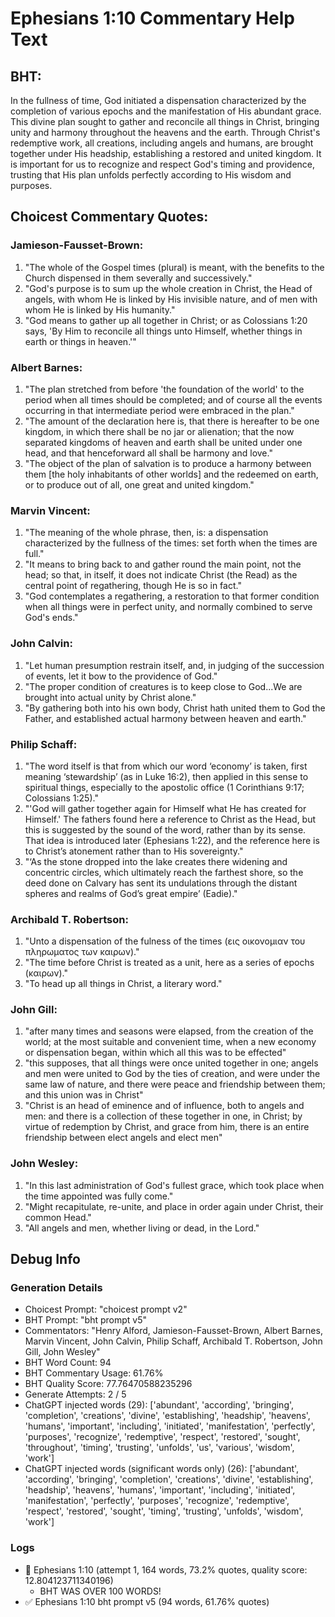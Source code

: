 # Ephesians 1:10 Commentary Help Text

## BHT:
In the fullness of time, God initiated a dispensation characterized by the completion of various epochs and the manifestation of His abundant grace. This divine plan sought to gather and reconcile all things in Christ, bringing unity and harmony throughout the heavens and the earth. Through Christ's redemptive work, all creations, including angels and humans, are brought together under His headship, establishing a restored and united kingdom. It is important for us to recognize and respect God's timing and providence, trusting that His plan unfolds perfectly according to His wisdom and purposes.

## Choicest Commentary Quotes:
### Jamieson-Fausset-Brown:
1. "The whole of the Gospel times (plural) is meant, with the benefits to the Church dispensed in them severally and successively."
2. "God's purpose is to sum up the whole creation in Christ, the Head of angels, with whom He is linked by His invisible nature, and of men with whom He is linked by His humanity."
3. "God means to gather up all together in Christ; or as Colossians 1:20 says, 'By Him to reconcile all things unto Himself, whether things in earth or things in heaven.'"

### Albert Barnes:
1. "The plan stretched from before 'the foundation of the world' to the period when all times should be completed; and of course all the events occurring in that intermediate period were embraced in the plan."
2. "The amount of the declaration here is, that there is hereafter to be one kingdom, in which there shall be no jar or alienation; that the now separated kingdoms of heaven and earth shall be united under one head, and that henceforward all shall be harmony and love."
3. "The object of the plan of salvation is to produce a harmony between them [the holy inhabitants of other worlds] and the redeemed on earth, or to produce out of all, one great and united kingdom."

### Marvin Vincent:
1. "The meaning of the whole phrase, then, is: a dispensation characterized by the fullness of the times: set forth when the times are full."
2. "It means to bring back to and gather round the main point, not the head; so that, in itself, it does not indicate Christ (the Read) as the central point of regathering, though He is so in fact."
3. "God contemplates a regathering, a restoration to that former condition when all things were in perfect unity, and normally combined to serve God's ends."

### John Calvin:
1. "Let human presumption restrain itself, and, in judging of the succession of events, let it bow to the providence of God."
2. "The proper condition of creatures is to keep close to God...We are brought into actual unity by Christ alone."
3. "By gathering both into his own body, Christ hath united them to God the Father, and established actual harmony between heaven and earth."

### Philip Schaff:
1. "The word itself is that from which our word ‘economy’ is taken, first meaning ‘stewardship’ (as in Luke 16:2), then applied in this sense to spiritual things, especially to the apostolic office (1 Corinthians 9:17; Colossians 1:25)."
2. "'God will gather together again for Himself what He has created for Himself.' The fathers found here a reference to Christ as the Head, but this is suggested by the sound of the word, rather than by its sense. That idea is introduced later (Ephesians 1:22), and the reference here is to Christ’s atonement rather than to His sovereignty."
3. "‘As the stone dropped into the lake creates there widening and concentric circles, which ultimately reach the farthest shore, so the deed done on Calvary has sent its undulations through the distant spheres and realms of God’s great empire’ (Eadie)."

### Archibald T. Robertson:
1. "Unto a dispensation of the fulness of the times (εις οικονομιαν του πληρωματος των καιρων)." 
2. "The time before Christ is treated as a unit, here as a series of epochs (καιρων)."
3. "To head up all things in Christ, a literary word."

### John Gill:
1. "after many times and seasons were elapsed, from the creation of the world; at the most suitable and convenient time, when a new economy or dispensation began, within which all this was to be effected"
2. "this supposes, that all things were once united together in one; angels and men were united to God by the ties of creation, and were under the same law of nature, and there were peace and friendship between them; and this union was in Christ"
3. "Christ is an head of eminence and of influence, both to angels and men: and there is a collection of these together in one, in Christ; by virtue of redemption by Christ, and grace from him, there is an entire friendship between elect angels and elect men"

### John Wesley:
1. "In this last administration of God's fullest grace, which took place when the time appointed was fully come."
2. "Might recapitulate, re-unite, and place in order again under Christ, their common Head."
3. "All angels and men, whether living or dead, in the Lord."


## Debug Info
### Generation Details
- Choicest Prompt: "choicest prompt v2"
- BHT Prompt: "bht prompt v5"
- Commentators: "Henry Alford, Jamieson-Fausset-Brown, Albert Barnes, Marvin Vincent, John Calvin, Philip Schaff, Archibald T. Robertson, John Gill, John Wesley"
- BHT Word Count: 94
- BHT Commentary Usage: 61.76%
- BHT Quality Score: 77.76470588235296
- Generate Attempts: 2 / 5
- ChatGPT injected words (29):
	['abundant', 'according', 'bringing', 'completion', 'creations', 'divine', 'establishing', 'headship', 'heavens', 'humans', 'important', 'including', 'initiated', 'manifestation', 'perfectly', 'purposes', 'recognize', 'redemptive', 'respect', 'restored', 'sought', 'throughout', 'timing', 'trusting', 'unfolds', 'us', 'various', 'wisdom', 'work']
- ChatGPT injected words (significant words only) (26):
	['abundant', 'according', 'bringing', 'completion', 'creations', 'divine', 'establishing', 'headship', 'heavens', 'humans', 'important', 'including', 'initiated', 'manifestation', 'perfectly', 'purposes', 'recognize', 'redemptive', 'respect', 'restored', 'sought', 'timing', 'trusting', 'unfolds', 'wisdom', 'work']

### Logs
- 🔄 Ephesians 1:10 (attempt 1, 164 words, 73.2% quotes, quality score: 12.804123711340196) 
	- BHT WAS OVER 100 WORDS!
- ✅ Ephesians 1:10 bht prompt v5 (94 words, 61.76% quotes)
